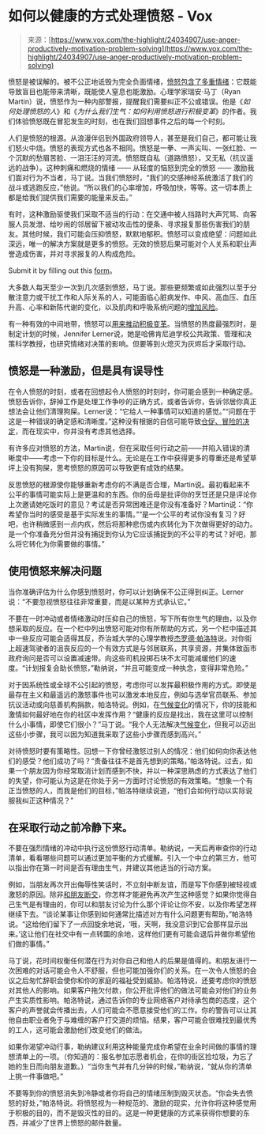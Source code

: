 <!--yml

category: 未分类

date: 2024-05-27 14:57:09

-->

# 如何以健康的方式处理愤怒 - Vox

> 来源：[https://www.vox.com/the-highlight/24034907/use-anger-productively-motivation-problem-solving](https://www.vox.com/the-highlight/24034907/use-anger-productively-motivation-problem-solving)

愤怒是被误解的。被不公正地诋毁为完全负面情绪，[愤怒包含了多重情绪](https://www.frontiersin.org/articles/10.3389/fpsyg.2017.00610/full)：它既能导致盲目也能带来清晰，既能使人窒息也能激励。心理学家瑞安·马丁（Ryan Martin）说，愤怒作为一种内部警报，提醒我们需要纠正不公或错误。他是《*如何处理愤怒的人*》和《*为什么我们生气：如何利用愤怒进行积极变革*》的作者。我们体验愤怒既在冒犯发生的时刻，也在我们回想事件之后的每一个时刻。

人们是愤怒的根源。从浪漫伴侣到外国政府领导人，甚至是我们自己，都可能让我们怒火中烧。愤怒的表现方式也各不相同。愤怒是一拳、一声尖叫、一张红脸、一个沉默的愁眉苦脸、一泪汪汪的河流。愤怒既自私（道路愤怒），又无私（抗议遥远的战争）。这种刺痛和燃烧的情绪 —— 从轻度的恼怒到完全的愤怒 —— 激励我们面对行为不当者，马丁说。当我们愤怒时，“我们的交感神经系统激活了我们的战斗或逃跑反应，”他说。“所以我们的心率增加，呼吸加快，等等。这一切本质上都是给我们提供我们需要的能量来反击。”

有时，这种激励驱使我们采取不适当的行动：在交通中被人挡路时大声咒骂、向客服人员发泄、给吵闹的邻居留下被动攻击性的便条、寻求报复那些伤害我们的朋友。其他时候，我们可能会压抑愤怒，默默地郁积。愤怒可以变成绝望：问题如此深远，唯一的解决方案就是更多的愤怒。无效的愤怒后果可能对个人关系和职业声誉造成伤害，并对寻求报复的人构成危险。

Submit it by filling out this [form](https://forms.gle/k4KXm1PcNQiP92LN7)。

大多数人每天至少一次到几次感到愤怒，马丁说。那些更频繁或如此强烈以至于分散注意力或干扰工作和人际关系的人，可能面临心脏病发作、中风、高血压、血压升高、心率和新陈代谢的变化，以及肌肉和呼吸系统问题的[增加风险](http://www.nationalforum.com/Electronic%20Journal%20Volumes/Hendricks,%20LaVelle%20The%20Effects%20of%20Anger%20on%20the%20Brain%20and%20Body%20NFJCA%20V2%20N1%202013.pdf)。

有一种有效的中间地带，愤怒可以[用来推动积极变革](https://www.sciencedaily.com/releases/2023/10/231030110823.htm)。当愤怒的热度最强烈时，是制定计划的时候，Jennifer Lerner说，她是哈佛肯尼迪学校公共政策、管理和决策科学教授，也研究情绪对决策的影响。但要等到火熄灭为灰烬后才采取行动。

## 愤怒是一种激励，但是具有误导性

在令人愤怒的时刻，或者在回想起令人愤怒的时刻时，你可能会感到一种确定感。愤怒告诉你，辞掉工作是处理工作争吵的正确方式，或者告诉你，告诉邻居你真正想法会让他们清理狗屎。Lerner说：“它给人一种事情可以知道的感觉。”“问题在于这是一种错误的确定感和清晰度。”这种没有根据的自信可能导致[仓促、冒险的决定](https://psycnet.apa.org/record/2001-07168-011)，而在现实中，你并没有考虑其他选择。

有许多应对愤怒的方法，Martin说，但在采取任何行动之前——并陷入错误的清晰度中——考虑一下你的目标是什么。无论是在工作中获得更多的尊重还是希望草坪上没有狗屎，思考愤怒的原因可以导致更有成效的结果。

反思愤怒的根源使你能够重新考虑你的不满是否合理，Martin说。最初看起来不公平的事情可能实际上是更温和的东西。你的岳母是批评你的烹饪还是只是评论你上次邀请她吃饭时的意见？考试是否异常困难还是你没有准备好？Martin说：“你希望你当时的感受是基于实际发生的事情。”“是一个公平的考试你没有复习？好吧，也许稍微感到一点内疚，然后将那种悲伤或内疚转化为下次做得更好的动力。是一个你准备充分但并没有捕捉到你认为它应该捕捉到的不公平的考试？好吧，那么将它转化为你需要做的事情。”

## 使用愤怒来解决问题

当你准确评估为什么你感到愤怒时，你可以计划确保不公正得到纠正。Lerner说：“不要忽视愤怒往往非常重要，而是以某种方式承认它。”

不要在一时冲动或者情绪激动时压抑自己的愤怒，写下所有你生气的理由，以及你想采取的反应。在一个栏中列出愤怒可能对你有所帮助的方式，另一个栏中描述其中一些反应可能会适得其反，乔治城大学的心理学教授[杰罗德·帕洛特](https://scs.georgetown.edu/faculty/4120910/w-parrott)说。对你街上超速驾驶者的沮丧反应的一个有效方式是与邻居联系，共享资源，并集体致函市政府询问是否可以设置减速带。向这些司机投掷石块不太可能减缓他们的速度。“计划报复会助长愤怒，”勒纳说，“并且可能变成一种执念，变得非常危险。”

对于因系统性或全球不公引起的愤怒，考虑你可以发挥最积极作用的方式。即使是最存在主义和最遥远的激怒事件也可以激发本地反应，例如与选举官员联系、参加抗议活动或向慈善机构捐款，帕洛特说。例如，在[气候变化](/23152123/climate-actions-individuals-can-take)的情况下，你的技能和激情如何最好地在你的社区中发挥作用？“健康的反应是找出，我在这里可以控制什么小事情，即使它们很小？”马丁说。“我个人无法解决[气候变化](/climate)，但我可以迈出这些小步骤，我可以因为知道我采取了这些小步骤而感到高兴。”

对待愤怒时要有策略性。回想一下你曾经激怒过别人的情况：他们如何向你表达他们的感受？他们成功了吗？“责备往往不是首先想到的策略，”帕洛特说。过去，如果一个朋友因为你经常取消计划而感到不快，并以一种深思熟虑的方式表达了他们的失望，你可能认为这是在你处于另一方面时讨论愤怒的有效策略。“想象一个有正当愤怒的人，而我是他们的目标，”帕洛特继续说道，“他们会如何行动以实际说服我纠正这种情况？”

## 在采取行动之前冷静下来。

不要在强烈情绪的冲动中执行这份愤怒行动清单。勒纳说，一天后再审查你的行动清单，看看哪些问题可以通过更加平衡的方式缓解。引入一个中立的第三方，他可以指出你在第一时间是否有理由生气，并建议其他适当的行动方案。

例如，当朋友再次开出侮辱性笑话时，不立刻中断友谊，而是写下你感到被轻视或激怒的原因。除非[和朋友断交](/the-highlight/23191524/is-this-friendship-over-friend-breakup)，你怎样才能避免再次产生这种感觉？如果你觉得自己生气是有理由的，你可以和朋友讨论为什么那个评论让你不安，以及你希望怎样继续下去。“谈论某事让你感到如何通常比描述对方有什么问题更有帮助，”帕洛特说。“这给他们留下了一点回旋余地说，‘哦，天啊，我没意识到它会那样显示出来。’这让他们在社交中有一点转圜的余地，这样他们更有可能会退后并做你希望他们做的事情。”

马丁说，花时间权衡任何潜在行为对你自己和他人的后果是值得的。和朋友进行一次困难的对话可能会令人不舒服，但也可能加强你们的关系。在一次令人愤怒的会议之后匆忙辞职会使你和你的家庭的福祉受到威胁。帕洛特说，还要考虑你的愤怒对其他人的影响。如果客户拖欠付款，你公开批评他们的做法可能会对他们的业务产生实质性影响。帕洛特说，通过告诉你的专业网络客户对待承包商的态度，这个客户的声誉就会传播出去，人们可能会不愿意接受他们的工作。你的警告可以让其他自由职业者免于与难缠的客户打交道的烦恼。结果，客户可能会很难找到最优秀的工人，这可能会激励他们改变他们的做法。

如果你渴望冲动行事，勒纳建议利用这种能量完成你希望在业余时间做的事情的理想清单上的一项。（你知道的：报名参加志愿者机会，在你的街区捡垃圾，为忘了她的生日而向朋友道歉。）“当你生气并有几分钟的时候，”勒纳说，“就从你的清单上挑一件事做吧。”

不要等到你的愤怒消失到冷静或者你将自己的情绪压制到毁灭状态。“你会失去愤怒的好处，”帕洛特说。将愤怒视为一种规范的、激励的现实，允许你将这种感觉用于积极的目的，而不是毁灭性的目的。这是一种更健康的方式来获得你想要的东西，并减少了世界上愤怒的邮件数量。
